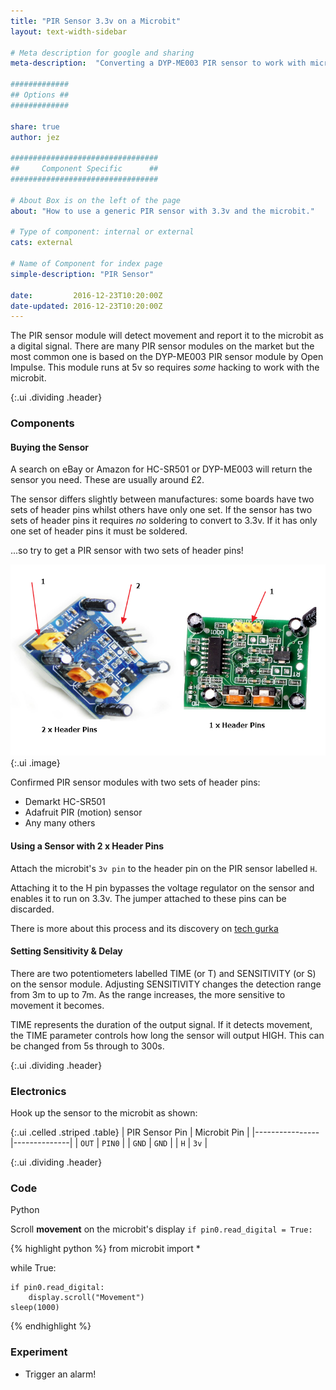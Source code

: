 ```yaml
---
title: "PIR Sensor 3.3v on a Microbit"
layout: text-width-sidebar

# Meta description for google and sharing
meta-description:  "Converting a DYP-ME003 PIR sensor to work with microbit"

#############
## Options ##
#############

share: true
author: jez

#################################
##     Component Specific      ##
#################################

# About Box is on the left of the page
about: "How to use a generic PIR sensor with 3.3v and the microbit."

# Type of component: internal or external
cats: external

# Name of Component for index page
simple-description: "PIR Sensor"

date:         2016-12-23T10:20:00Z
date-updated: 2016-12-23T10:20:00Z
---
```


The PIR sensor module will detect movement and report it to the microbit as a digital signal. There are many PIR sensor modules on the market but the most common one is based on the DYP-ME003 PIR sensor module by Open Impulse. This module runs at 5v so requires _some_ hacking to work with the microbit.

{:.ui .dividing .header}
### Components

#### Buying the Sensor

A search on eBay or Amazon for HC-SR501 or DYP-ME003 will return the sensor you need. These are usually around £2.

The sensor differs slightly between manufactures: some boards have two sets of header pins whilst others have only one set. If the sensor has two sets of header pins it requires _no_ soldering to convert to 3.3v. If it has only one set of header pins it must be soldered.

...so try to get a PIR sensor with two sets of header pins!

![Different Types of PIR sensors](images/PIR-sensor-header-pins.png){:.ui .image}

Confirmed PIR sensor modules with two sets of header pins:

* Demarkt HC-SR501
* Adafruit PIR (motion) sensor
* Any many others


#### Using a Sensor with 2 x Header Pins

Attach the microbit's `3v pin` to the header pin on the PIR sensor labelled `H`.

Attaching it to the H pin bypasses the voltage regulator on the sensor and enables it to run on 3.3v. The jumper attached to these pins can be discarded.

There is more about this process and its discovery on [tech gurka](http://techgurka.blogspot.co.uk/2013/05/cheap-pyroelectric-infrared-pir-motion.html)

#### Setting Sensitivity &amp; Delay

There are two potentiometers labelled TIME (or T) and SENSITIVITY (or S) on the sensor module. Adjusting SENSITIVITY  changes the detection range from 3m to up to 7m. As the range increases, the more sensitive to movement it becomes.

TIME represents the duration of the output signal. If it detects movement, the TIME parameter controls how long the sensor will output HIGH. This can be changed from 5s through to 300s.

{:.ui .dividing .header}
### Electronics

Hook up the sensor to the microbit as shown:

{:.ui .celled .striped .table}
| PIR Sensor Pin | Microbit Pin |
|----------------|--------------|
|  `OUT`        |   `PIN0`  |
|  `GND`        | `GND` |
| `H`           | `3v`  |



{:.ui .dividing .header}
### Code

<div class="ui top attached tabular menu">
  <a class="item active" data-tab="first">Python</a>
</div>
<div class="ui bottom attached tab segment active" data-tab="first" markdown="1">

Scroll __movement__ on the microbit's display `if pin0.read_digital = True:`

{% highlight python %}
from microbit import *


while True:

    if pin0.read_digital:
        display.scroll("Movement")
    sleep(1000)
{% endhighlight %}

</div>

### Experiment
* Trigger an alarm!
